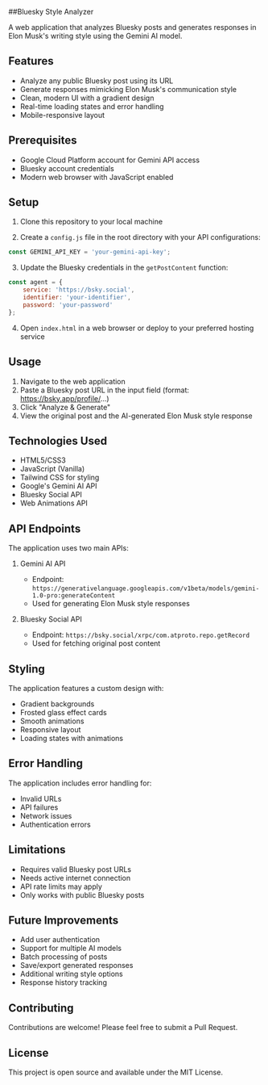 ##Bluesky Style Analyzer

A web application that analyzes Bluesky posts and generates responses in Elon Musk's writing style using the Gemini AI model.

## Features

- Analyze any public Bluesky post using its URL
- Generate responses mimicking Elon Musk's communication style
- Clean, modern UI with a gradient design
- Real-time loading states and error handling
- Mobile-responsive layout

## Prerequisites

- Google Cloud Platform account for Gemini API access
- Bluesky account credentials
- Modern web browser with JavaScript enabled

## Setup

1. Clone this repository to your local machine

2. Create a `config.js` file in the root directory with your API configurations:
```javascript
const GEMINI_API_KEY = 'your-gemini-api-key';
```

3. Update the Bluesky credentials in the `getPostContent` function:
```javascript
const agent = {
    service: 'https://bsky.social',
    identifier: 'your-identifier',
    password: 'your-password'
};
```

4. Open `index.html` in a web browser or deploy to your preferred hosting service

## Usage

1. Navigate to the web application
2. Paste a Bluesky post URL in the input field (format: https://bsky.app/profile/...)
3. Click "Analyze & Generate"
4. View the original post and the AI-generated Elon Musk style response

## Technologies Used

- HTML5/CSS3
- JavaScript (Vanilla)
- Tailwind CSS for styling
- Google's Gemini AI API
- Bluesky Social API
- Web Animations API

## API Endpoints

The application uses two main APIs:

1. Gemini AI API
   - Endpoint: `https://generativelanguage.googleapis.com/v1beta/models/gemini-1.0-pro:generateContent`
   - Used for generating Elon Musk style responses

2. Bluesky Social API
   - Endpoint: `https://bsky.social/xrpc/com.atproto.repo.getRecord`
   - Used for fetching original post content

## Styling

The application features a custom design with:
- Gradient backgrounds
- Frosted glass effect cards
- Smooth animations
- Responsive layout
- Loading states with animations

## Error Handling

The application includes error handling for:
- Invalid URLs
- API failures
- Network issues
- Authentication errors

## Limitations

- Requires valid Bluesky post URLs
- Needs active internet connection
- API rate limits may apply
- Only works with public Bluesky posts

## Future Improvements

- Add user authentication
- Support for multiple AI models
- Batch processing of posts
- Save/export generated responses
- Additional writing style options
- Response history tracking

## Contributing

Contributions are welcome! Please feel free to submit a Pull Request.

## License

This project is open source and available under the MIT License.
